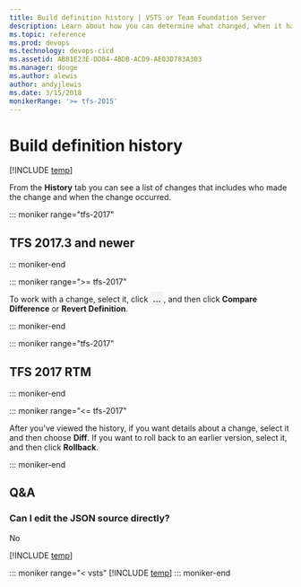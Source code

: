 ```yaml
---
title: Build definition history | VSTS or Team Foundation Server
description: Learn about how you can determine what changed, when it happened, and who did it on VSTS and Team Foundation Server (TFS).
ms.topic: reference
ms.prod: devops
ms.technology: devops-cicd
ms.assetid: AB81E23E-DD84-4BDB-ACD9-AE03D783A303
ms.manager: douge
ms.author: alewis
author: andyjlewis
ms.date: 3/15/2018
monikerRange: '>= tfs-2015'
---
```


# Build definition history

[!INCLUDE [temp](../_shared/version.md)]

From the **History** tab you can see a list of changes that includes who made the change and when the change occurred. 

::: moniker range="tfs-2017"

## TFS 2017.3 and newer

::: moniker-end

::: moniker range=">= tfs-2017"

To work with a change, select it, click <span style="background-color: rgb(244,244,244);font-weight:bold;padding:5px">...</span>, and then click **Compare Difference** or **Revert Definition**.

::: moniker-end

::: moniker range="tfs-2017"

## TFS 2017 RTM

::: moniker-end

::: moniker range="<= tfs-2017"

After you've viewed the history, if you want details about a change, select it and then choose **Diff**. If you want to roll back to an earlier version, select it, and then click **Rollback**.

::: moniker-end

## Q&A 

<!-- BEGINSECTION class="md-qanda" -->

### Can I edit the JSON source directly?

No

[!INCLUDE [temp](../_shared/qa-agents.md)]

::: moniker range="< vsts"
[!INCLUDE [temp](../_shared/qa-versions.md)]
::: moniker-end

<!-- ENDSECTION -->
